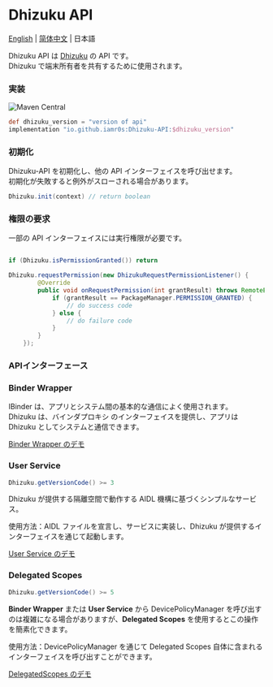 # Dhizuku API

[English](README.md) | [简体中文](README_zh_rCN.md) | 日本語

Dhizuku API は [Dhizuku](https://github.com/iamr0s/Dhizuku) の API です。  
Dhizuku で端末所有者を共有するために使用されます。

### 実装

![Maven Central](https://img.shields.io/maven-central/v/io.github.iamr0s/Dhizuku-API)

```groovy
def dhizuku_version = "version of api"
implementation "io.github.iamr0s:Dhizuku-API:$dhizuku_version"
```

### 初期化

Dhizuku-API を初期化し、他の API インターフェイスを呼び出せます。  
初期化が失敗すると例外がスローされる場合があります。

```java
Dhizuku.init(context) // return boolean
```

### 権限の要求

一部の API インターフェイスには実行権限が必要です。

```java

if (Dhizuku.isPermissionGranted()) return

Dhizuku.requestPermission(new DhizukuRequestPermissionListener() {
        @Override
        public void onRequestPermission(int grantResult) throws RemoteException {
            if (grantResult == PackageManager.PERMISSION_GRANTED) {
                // do success code
            } else {
                // do failure code
            }
        }
    });
```

### APIインターフェース

### Binder Wrapper

IBinder は、アプリとシステム間の基本的な通信によく使用されます。  
Dhizuku は、バインダプロキシ のインターフェイスを提供し、アプリは Dhizuku としてシステムと通信できます。

[Binder Wrapper のデモ](https://github.com/iamr0s/Dhizuku-API/blob/main/demo-binder_wrapper)

### User Service

```java
Dhizuku.getVersionCode() >= 3
```

Dhizuku が提供する隔離空間で動作する AIDL 機構に基づくシンプルなサービス。

使用方法：AIDL ファイルを宣言し、サービスに実装し、Dhizuku が提供するインターフェイスを通じて起動します。

[User Service のデモ](https://github.com/iamr0s/Dhizuku-API/blob/main/demo-user_service)

### Delegated Scopes

```java
Dhizuku.getVersionCode() >= 5
```

**Binder Wrapper** または **User Service** から DevicePolicyManager を呼び出すのは複雑になる場合がありますが、**Delegated Scopes** を使用するとこの操作を簡素化できます。

使用方法：DevicePolicyManager を通じて Delegated Scopes 自体に含まれるインターフェイスを呼び出すことができます。

[DelegatedScopes のデモ](https://github.com/iamr0s/Dhizuku-API/blob/main/demo-delegated_scopes)
